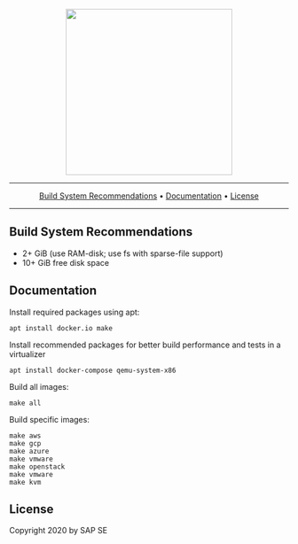 <p align="center">
 <a href="https://www.gardenlinux.io/"><img src="https://raw.githubusercontent.com/gardenlinux/gardenlinux/master/logo/gardenlinux-logo-black-text.svg" width="300"></a>
</p>

<hr />
<p align="center">
    <a href="#build-system-recommendations">Build System Recommendations</a> • 
    <a href="#documentation">Documentation</a> •
    <a href="#license">License</a>
</p>
<hr />

## Build System Recommendations

- 2+ GiB (use RAM-disk; use fs with sparse-file support)
- 10+ GiB free disk space

## Documentation

Install required packages using apt:

    apt install docker.io make

Install recommended packages for better build performance and tests in a virtualizer

    apt install docker-compose qemu-system-x86

Build all images:

    make all

Build specific images:

    make aws
    make gcp
    make azure
    make vmware
    make openstack
    make vmware
    make kvm

## License

Copyright 2020 by SAP SE
